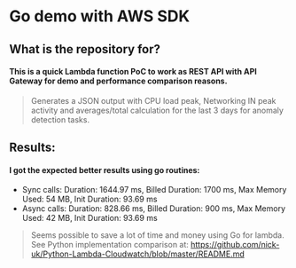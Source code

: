 # Go demo with AWS SDK

## What is the repository for?
#### This is a quick Lambda function PoC to work as REST API with API Gateway for demo and performance comparison reasons.

> Generates a JSON output with CPU load peak, Networking IN peak activity and averages/total calculation for the last 3 days for anomaly detection tasks. 

## Results:
#### I got the expected better results using go routines:
- Sync calls: Duration: 1644.97 ms, Billed Duration: 1700 ms, Max Memory Used: 54 MB, Init Duration: 93.69 ms
- Async calls: Duration: 828.66 ms, Billed Duration: 900 ms, Max Memory Used: 42 MB, Init Duration: 93.69 ms

> Seems possible to save a lot of time and money using Go for lambda. 
> See Python implementation comparison at: https://github.com/nick-uk/Python-Lambda-Cloudwatch/blob/master/README.md
